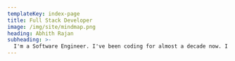 ```yaml
---
templateKey: index-page
title: Full Stack Developer
image: /img/site/mindmap.png
heading: Abhith Rajan
subheading: >-
  I'm a Software Engineer. I've been coding for almost a decade now. I code 🧑‍💻, write ✍️, learn 📖 and advocate 👍.
---
```

